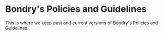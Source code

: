 Bondry's Policies and Guidelines
======

This is where we keep past and current versions of Bondry's Policies and Guidelines. 